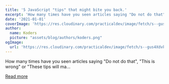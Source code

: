 ```yaml
---
title: '5 JavaScript "tips" that might bite you back.'
excerpt: 'How many times have you seen articles saying "Do not do that", "This is wrong" or "These tips will ma...'
date: '2021-01-01'
coverImage: 'https://res.cloudinary.com/practicaldev/image/fetch/s--gus4Xdvk--/c_imagga_scale,f_auto,fl_progressive,h_420,q_auto,w_1000/https://dev-to-uploads.s3.amazonaws.com/i/14cmkfl17yagv3oc13u3.jpg'
author:
  name: Koders
  picture: "assets/blog/authors/koders.png"
ogImage:
  url: 'https://res.cloudinary.com/practicaldev/image/fetch/s--gus4Xdvk--/c_imagga_scale,f_auto,fl_progressive,h_420,q_auto,w_1000/https://dev-to-uploads.s3.amazonaws.com/i/14cmkfl17yagv3oc13u3.jpg'
---
```


How many times have you seen articles saying "Do not do that", "This is wrong" or "These tips will ma...

[Read more](https://dev.to/snigo/5-javascript-tips-that-might-bite-you-back-2gie)
